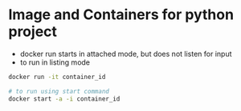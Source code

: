 # Image and Containers for python project

- docker run starts in attached mode, but does not listen for input
- to run in listing mode

```bash
docker run -it container_id

# to run using start command
docker start -a -i container_id
```

